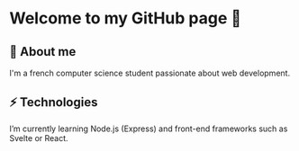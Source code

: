 # Welcome to my GitHub page 👋

## 💬 About me
I'm a french computer science student passionate about web development.

## ⚡ Technologies
I’m currently learning Node.js (Express) and front-end frameworks such as Svelte or React.

<!--
**Jofresh/Jofresh** is a ✨ _special_ ✨ repository because its `README.md` (this file) appears on your GitHub profile.

Here are some ideas to get you started:

- 🔭 I’m currently working on ...
- 🌱 I’m currently learning ...
- 👯 I’m looking to collaborate on ...
- 🤔 I’m looking for help with ...
- 💬 Ask me about ...
- 📫 How to reach me: ...
- 😄 Pronouns: ...
- ⚡ Fun fact: ...
-->
